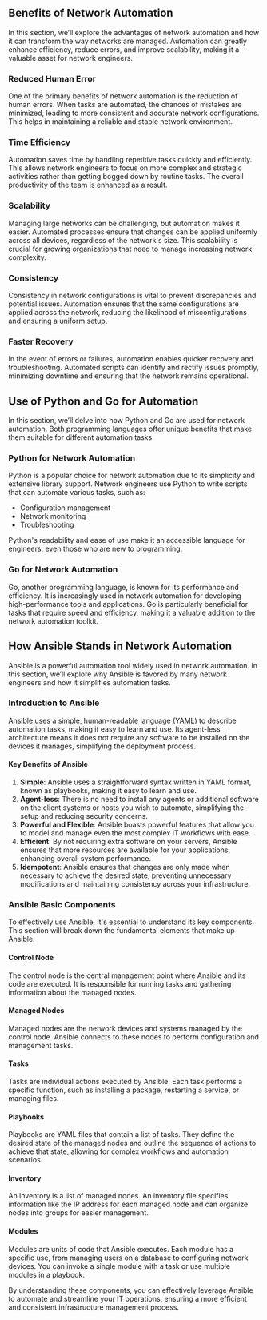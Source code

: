## Benefits of Network Automation

In this section, we’ll explore the advantages of network automation and how it can transform the way networks are managed. Automation can greatly enhance efficiency, reduce errors, and improve scalability, making it a valuable asset for network engineers.

### Reduced Human Error

One of the primary benefits of network automation is the reduction of human errors. When tasks are automated, the chances of mistakes are minimized, leading to more consistent and accurate network configurations. This helps in maintaining a reliable and stable network environment.

### Time Efficiency

Automation saves time by handling repetitive tasks quickly and efficiently. This allows network engineers to focus on more complex and strategic activities rather than getting bogged down by routine tasks. The overall productivity of the team is enhanced as a result.

### Scalability

Managing large networks can be challenging, but automation makes it easier. Automated processes ensure that changes can be applied uniformly across all devices, regardless of the network's size. This scalability is crucial for growing organizations that need to manage increasing network complexity.

### Consistency

Consistency in network configurations is vital to prevent discrepancies and potential issues. Automation ensures that the same configurations are applied across the network, reducing the likelihood of misconfigurations and ensuring a uniform setup.

### Faster Recovery

In the event of errors or failures, automation enables quicker recovery and troubleshooting. Automated scripts can identify and rectify issues promptly, minimizing downtime and ensuring that the network remains operational.

## Use of Python and Go for Automation

In this section, we’ll delve into how Python and Go are used for network automation. Both programming languages offer unique benefits that make them suitable for different automation tasks.

### Python for Network Automation

Python is a popular choice for network automation due to its simplicity and extensive library support. Network engineers use Python to write scripts that can automate various tasks, such as:

- Configuration management
- Network monitoring
- Troubleshooting

Python's readability and ease of use make it an accessible language for engineers, even those who are new to programming.

### Go for Network Automation

Go, another programming language, is known for its performance and efficiency. It is increasingly used in network automation for developing high-performance tools and applications. Go is particularly beneficial for tasks that require speed and efficiency, making it a valuable addition to the network automation toolkit.

## How Ansible Stands in Network Automation

Ansible is a powerful automation tool widely used in network automation. In this section, we’ll explore why Ansible is favored by many network engineers and how it simplifies automation tasks.

### Introduction to Ansible

Ansible uses a simple, human-readable language (YAML) to describe automation tasks, making it easy to learn and use. Its agent-less architecture means it does not require any software to be installed on the devices it manages, simplifying the deployment process.

#### Key Benefits of Ansible

1. **Simple**: Ansible uses a straightforward syntax written in YAML format, known as playbooks, making it easy to learn and use.
2. **Agent-less**: There is no need to install any agents or additional software on the client systems or hosts you wish to automate, simplifying the setup and reducing security concerns.
3. **Powerful and Flexible**: Ansible boasts powerful features that allow you to model and manage even the most complex IT workflows with ease.
4. **Efficient**: By not requiring extra software on your servers, Ansible ensures that more resources are available for your applications, enhancing overall system performance.
5. **Idempotent**: Ansible ensures that changes are only made when necessary to achieve the desired state, preventing unnecessary modifications and maintaining consistency across your infrastructure.

### Ansible Basic Components

To effectively use Ansible, it's essential to understand its key components. This section will break down the fundamental elements that make up Ansible.

#### Control Node

The control node is the central management point where Ansible and its code are executed. It is responsible for running tasks and gathering information about the managed nodes.

#### Managed Nodes

Managed nodes are the network devices and systems managed by the control node. Ansible connects to these nodes to perform configuration and management tasks.

#### Tasks

Tasks are individual actions executed by Ansible. Each task performs a specific function, such as installing a package, restarting a service, or managing files.

#### Playbooks

Playbooks are YAML files that contain a list of tasks. They define the desired state of the managed nodes and outline the sequence of actions to achieve that state, allowing for complex workflows and automation scenarios.

#### Inventory

An inventory is a list of managed nodes. An inventory file specifies information like the IP address for each managed node and can organize nodes into groups for easier management.

#### Modules

Modules are units of code that Ansible executes. Each module has a specific use, from managing users on a database to configuring network devices. You can invoke a single module with a task or use multiple modules in a playbook.

By understanding these components, you can effectively leverage Ansible to automate and streamline your IT operations, ensuring a more efficient and consistent infrastructure management process.

